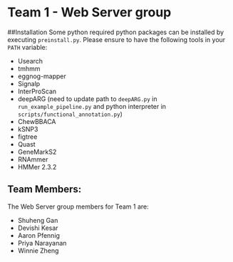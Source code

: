 # Team 1 - Web Server group
##Installation
Some python required python packages can be installed by executing `preinstall.py`.
Please ensure to have the following tools in your `PATH` variable:
  * Usearch
  * tmhmm
  * eggnog-mapper
  * Signalp
  * InterProScan
  * deepARG (need to update path to `deepARG.py` in `run_example_pipeline.py` and python interpreter in `scripts/functional_annotation.py`)
  * ChewBBACA
  * kSNP3
  * figtree
  * Quast
  * GeneMarkS2
  * RNAmmer
  * HMMer 2.3.2  

## Team Members:
The Web Server group members for Team 1 are: 
  * Shuheng Gan
  * Devishi Kesar
  * Aaron Pfennig
  * Priya Narayanan
  * Winnie Zheng
